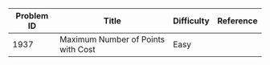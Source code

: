 | Problem ID | Title | Difficulty | Reference
| --- | --- | --- | ---
| 1937 | Maximum Number of Points with Cost | Easy | 
